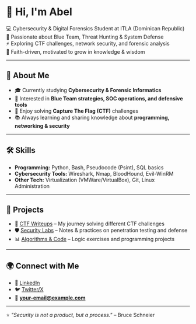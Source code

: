 # 👋 Hi, I'm Abel  

💻 Cybersecurity & Digital Forensics Student at ITLA (Dominican Republic)  
🔐 Passionate about Blue Team, Threat Hunting & System Defense  
⚡ Exploring CTF challenges, network security, and forensic analysis  
🙏 Faith-driven, motivated to grow in knowledge & wisdom  

---

## 🚀 About Me
- 🎓 Currently studying **Cybersecurity & Forensic Informatics**  
- 🔎 Interested in **Blue Team strategies, SOC operations, and defensive tools**  
- 🧩 Enjoy solving **Capture The Flag (CTF)** challenges  
- 📚 Always learning and sharing knowledge about **programming, networking & security**  

---

## 🛠️ Skills
- **Programming:** Python, Bash, Pseudocode (Psint), SQL basics  
- **Cybersecurity Tools:** Wireshark, Nmap, BloodHound, Evil-WinRM  
- **Other Tech:** Virtualization (VMWare/VirtualBox), Git, Linux Administration  

---

## 📂 Projects
- 🔑 [CTF Writeups](#) – My journey solving different CTF challenges  
- 🛡️ [Security Labs](#) – Notes & practices on penetration testing and defense  
- 📊 [Algorithms & Code](#) – Logic exercises and programming projects  

---

## 🌍 Connect with Me
- 💼 [LinkedIn](#)  
- 🐦 [Twitter/X](#)  
- 📧 **your-email@example.com**  

---

⭐️ *"Security is not a product, but a process."* – Bruce Schneier  
